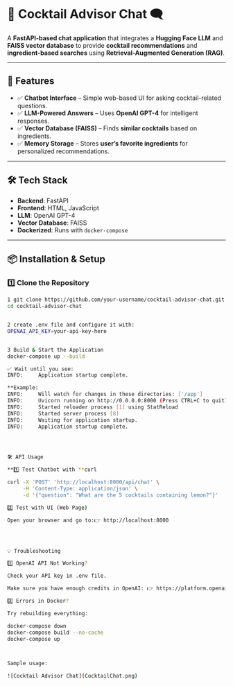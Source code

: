 # 🍹 Cocktail Advisor Chat 🗨️  
A **FastAPI-based chat application** that integrates a **Hugging Face LLM** and **FAISS vector database** to provide **cocktail recommendations** and **ingredient-based searches** using **Retrieval-Augmented Generation (RAG)**.

---

## **🚀 Features**
- ✅ **Chatbot Interface** – Simple web-based UI for asking cocktail-related questions.  
- ✅ **LLM-Powered Answers** – Uses **OpenAI GPT-4** for intelligent responses.  
- ✅ **Vector Database (FAISS)** – Finds **similar cocktails** based on ingredients.  
- ✅ **Memory Storage** – Stores **user’s favorite ingredients** for personalized recommendations.  

---

## **🛠️ Tech Stack**
- **Backend**: FastAPI  
- **Frontend**: HTML, JavaScript  
- **LLM**: OpenAI GPT-4
- **Vector Database**: FAISS  
- **Dockerized**: Runs with `docker-compose`  

---

## **📦 Installation & Setup**

### **1️⃣ Clone the Repository**


```bash
1 git clone https://github.com/your-username/cocktail-advisor-chat.git
cd cocktail-advisor-chat


2 create .env file and configure it with:
OPENAI_API_KEY=your-api-key-here


3 Build & Start the Application
docker-compose up --build

✅ Wait until you see:
INFO:     Application startup complete.

**Example: 
INFO:     Will watch for changes in these directories: ['/app']
INFO:     Uvicorn running on http://0.0.0.0:8000 (Press CTRL+C to quit)
INFO:     Started reloader process [1] using StatReload
INFO:     Started server process [8]
INFO:     Waiting for application startup.
INFO:     Application startup complete.




🛠️ API Usage

**1️⃣ Test Chatbot with **curl

curl -X 'POST' 'http://localhost:8000/api/chat' \
     -H 'Content-Type: application/json' \
     -d '{"question": "What are the 5 cocktails containing lemon?"}'

2️⃣ Test with UI (Web Page)

Open your browser and go to:👉 http://localhost:8000




💡 Troubleshooting

1️⃣ OpenAI API Not Working?

Check your API key in .env file.

Make sure you have enough credits in OpenAI: 👉 https://platform.openai.com/account/usage

2️⃣ Errors in Docker?

Try rebuilding everything:

docker-compose down
docker-compose build --no-cache
docker-compose up



Sample usage:

![Cocktail Advisor Chat](CocktailChat.png)